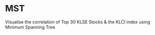 # MST
Visualise the correlation of Top 30 KLSE Stocks &amp; the KLCI index using Minimum Spanning Tree
